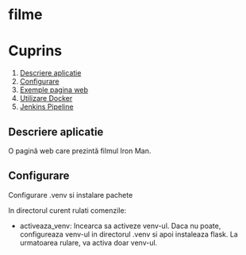 # filme
# Cuprins
1. [Descriere aplicatie](#descriere_aplicatie)
2. [Configurare](#configurare)
3. [Exemple pagina web](#exemple_pagina_web)
4. [Utilizare Docker](#docker)
5. [Jenkins Pipeline](#jenkins)

## Descriere aplicatie
O pagină web care prezintă filmul Iron Man.

## Configurare
Configurare .venv si instalare pachete

In directorul curent rulati comenzile:
* activeaza_venv: Incearca sa activeze venv-ul. Daca nu poate, configureaza venv-ul in directorul .venv si apoi instaleaza flask. La urmatoarea rulare, va activa doar venv-ul.
